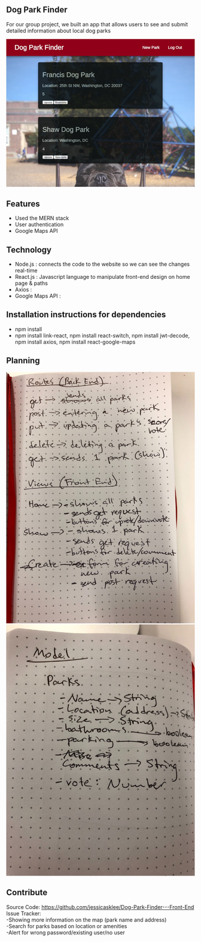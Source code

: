 ## Dog Park Finder

For our group project, we built an app that allows users to see and submit detailed information about local dog parks

![Dog Park Finder](/site-screenshot.jpg)

## Features

- Used the MERN stack
- User authentication
- Google Maps API


## Technology
- Node.js : connects the code to the website so we can see the changes real-time
- React.js : Javascript language to manipulate front-end design on home page & paths
- Axios : 
- Google Maps API :

## Installation instructions for dependencies
- npm install
- npm install link-react, npm install react-switch, npm install jwt-decode, npm install axios, npm install react-google-maps

## Planning
![Routes and Views](/routes_views.jpg)
![Model](/model.jpg)

## Contribute

Source Code: https://github.com/jessicasklee/Dog-Park-Finder---Front-End
Issue Tracker:
<br>
    -Showing more information on the map (park name and address)
<br>
    -Search for parks based on location or amenities
<br>
    -Alert for wrong password/existing user/no user

